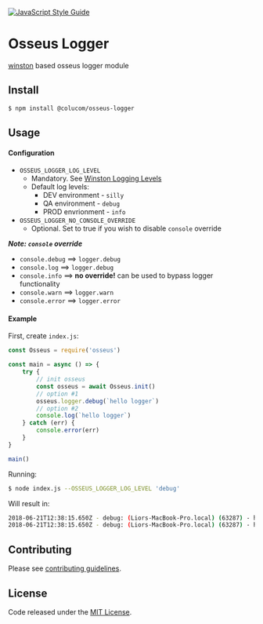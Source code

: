 [![JavaScript Style Guide](https://cdn.rawgit.com/standard/standard/master/badge.svg)](https://github.com/standard/standard)

# Osseus Logger

[winston](https://github.com/winstonjs/winston) based osseus logger module

## Install
```bash
$ npm install @colucom/osseus-logger
```

## Usage

#### Configuration
* `OSSEUS_LOGGER_LOG_LEVEL`
	* Mandatory. See [Winston Logging Levels](https://github.com/winstonjs/winston#logging-levels)
	* Default log levels:
		* DEV environment - `silly`
		* QA environment - `debug`
		* PROD envrionment - `info`
* `OSSEUS_LOGGER_NO_CONSOLE_OVERRIDE`
	*  Optional. Set to true if you wish to disable `console` override

***Note: `console` override***

* `console.debug` ==> `logger.debug`
* `console.log` ==> `logger.debug`
* `console.info` ==> **no override!** can be used to bypass logger functionality
* `console.warn` ==> `logger.warn`
* `console.error` ==> `logger.error`

#### Example
First, create `index.js`:

```javascript
const Osseus = require('osseus')

const main = async () => {
	try {
		// init osseus
		const osseus = await Osseus.init()
		// option #1
		osseus.logger.debug(`hello logger`)
		// option #2
		console.log(`hello logger`)
  	} catch (err) {
		console.error(err)
  	}
}

main()

```

Running:

```bash
$ node index.js --OSSEUS_LOGGER_LOG_LEVEL 'debug'
```

Will result in:

```sh
2018-06-21T12:38:15.650Z - debug: (Liors-MacBook-Pro.local) (63287) - hello logger
2018-06-21T12:38:15.650Z - debug: (Liors-MacBook-Pro.local) (63287) - hello logger
```

## Contributing
Please see [contributing guidelines](https://github.com/colucom/osseus-logger/blob/master/.github/CONTRIBUTING.md).

## License
Code released under the [MIT License](https://github.com/colucom/osseus-logger/blob/master/LICENSE).
